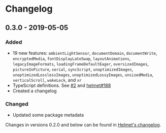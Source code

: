 # Changelog

## 0.3.0 - 2019-05-05
### Added
- 19 new features: `ambientLightSensor`, `documentDomain`, `documentWrite`, `encryptedMedia`, `fontDisplayLateSwap`, `layoutAnimations`, `legacyImageFormats`, `loadingFrameDefaultEager`, `oversizedImages`, `pictureInPicture`, `serial`, `syncScript`, `unoptimizedImages`, `unoptimizedLosslessImages`, `unoptimizedLossyImages`, `unsizedMedia`, `verticalScroll`, `wakeLock`, and `xr`
- TypeScript definitions. See [#2](https://github.com/helmetjs/feature-policy/issues/2) and [helmet#188](https://github.com/helmetjs/helmet/issues/188)
- Created a changelog

### Changed
- Updated some package metadata

Changes in versions 0.2.0 and below can be found in [Helmet's changelog](https://github.com/helmetjs/helmet/blob/master/CHANGELOG.md).
